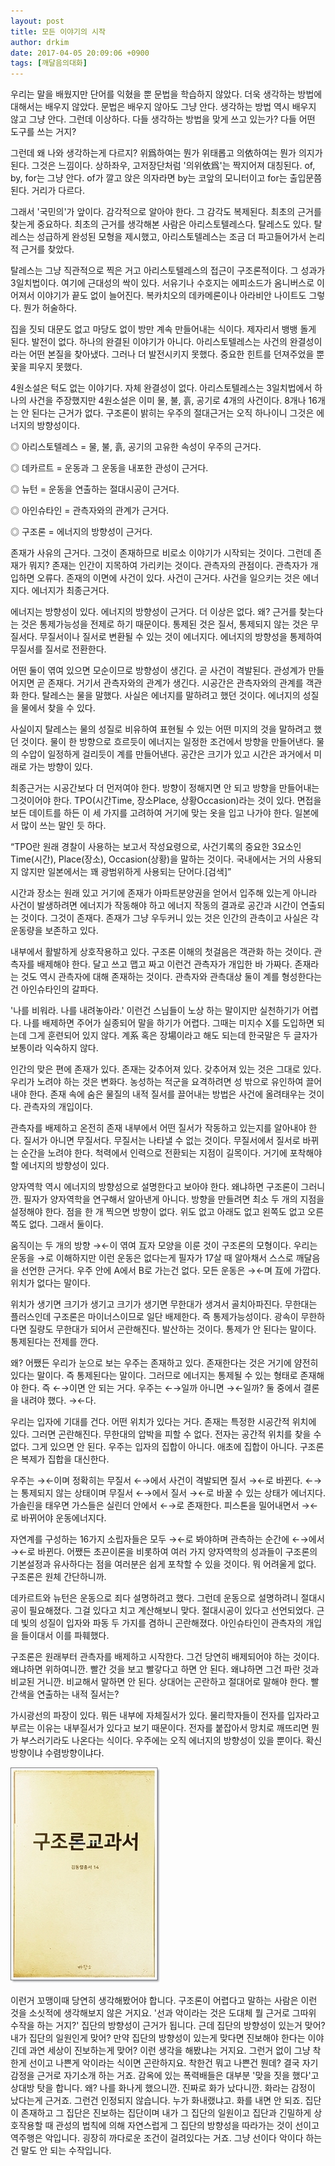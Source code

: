 ```yaml
---
layout: post
title: 모든 이야기의 시작
author: drkim
date: 2017-04-05 20:09:06 +0900
tags: [깨달음의대화]
---
```

우리는 말을 배웠지만 단어를 익혔을 뿐 문법을 학습하지 않았다. 더욱 생각하는 방법에 대해서는 배우지 않았다. 문법은 배우지 않아도 그냥 안다. 생각하는 방법 역시 배우지 않고 그냥 안다. 그런데 이상하다. 다들 생각하는 방법을 맞게 쓰고 있는가? 다들 어떤 도구를 쓰는 거지?

  


그런데 왜 나와 생각하는게 다르지? 위爲하여는 뭔가 위태롭고 의依하여는 뭔가 의지가 된다. 그것은 느낌이다. 상하좌우, 고저장단처럼 '의위依爲'는 짝지어져 대칭된다. of, by, for는 그냥 안다. of가 깔고 앉은 의자라면 by는 코앞의 모니터이고 for는 출입문쯤 된다. 거리가 다르다. 

  


그래서 '국민의'가 앞이다. 감각적으로 알아야 한다. 그 감각도 복제된다. 최초의 근거를 찾는게 중요하다. 최초의 근거를 생각해본 사람은 아리스토텔레스다. 탈레스도 있다. 탈레스는 성급하게 완성된 모형을 제시했고, 아리스토텔레스는 조금 더 파고들어가서 논리적 근거를 찾았다. 

  


탈레스는 그냥 직관적으로 찍은 거고 아리스토텔레스의 접근이 구조론적이다. 그 성과가 3일치법이다. 여기에 근대성의 싹이 있다. 서유기나 수호지는 에피소드가 옴니버스로 이어져서 이야기가 끝도 없이 늘어진다. 복카치오의 데카메론이나 아라비안 나이트도 그렇다. 뭔가 허술하다. 

  


집을 짓되 대문도 없고 마당도 없이 방만 계속 만들어내는 식이다. 제자리서 뱅뱅 돌게 된다. 발전이 없다. 하나의 완결된 이야기가 아니다. 아리스토텔레스는 사건의 완결성이라는 어떤 본질을 찾아냈다. 그러나 더 발전시키지 못했다. 중요한 힌트를 던져주었을 뿐 꽃을 피우지 못했다. 

  


4원소설은 턱도 없는 이야기다. 자체 완결성이 없다. 아리스토텔레스는 3일치법에서 하나의 사건을 주장했지만 4원소설은 이미 물, 불, 흙, 공기로 4개의 사건이다. 8개나 16개는 안 된다는 근거가 없다. 구조론이 밝히는 우주의 절대근거는 오직 하나이니 그것은 에너지의 방향성이다. 

  


◎ 아리스토텔레스 = 물, 불, 흙, 공기의 고유한 속성이 우주의 근거다.   
      
◎ 데카르트 = 운동과 그 운동을 내포한 관성이 근거다.   
      
◎ 뉴턴 = 운동을 연출하는 절대시공이 근거다.   
      
◎ 아인슈타인 = 관측자와의 관계가 근거다.   
      
◎ 구조론 = 에너지의 방향성이 근거다. 

  


존재가 사유의 근거다. 그것이 존재하므로 비로소 이야기가 시작되는 것이다. 그런데 존재가 뭐지? 존재는 인간이 지목하여 가리키는 것이다. 관측자의 관점이다. 관측자가 개입하면 오류다. 존재의 이면에 사건이 있다. 사건이 근거다. 사건을 일으키는 것은 에너지다. 에너지가 최종근거다.

  


에너지는 방향성이 있다. 에너지의 방향성이 근거다. 더 이상은 없다. 왜? 근거를 찾는다는 것은 통제가능성을 전제로 하기 때문이다. 통제된 것은 질서, 통제되지 않는 것은 무질서다. 무질서이나 질서로 변환될 수 있는 것이 에너지다. 에너지의 방향성을 통제하여 무질서를 질서로 전환한다.

  


어떤 둘이 엮여 있으면 모순이므로 방향성이 생긴다. 곧 사건이 격발된다. 관성계가 만들어지면 곧 존재다. 거기서 관측자와의 관계가 생긴다. 시공간은 관측자와의 관계를 객관화 한다. 탈레스는 물을 말했다. 사실은 에너지를 말하려고 했던 것이다. 에너지의 성질을 물에서 찾을 수 있다. 

  


사실이지 탈레스는 물의 성질로 비유하여 표현될 수 있는 어떤 미지의 것을 말하려고 했던 것이다. 물이 한 방향으로 흐르듯이 에너지는 일정한 조건에서 방향을 만들어낸다. 물의 수압이 일정하게 걸리듯이 계를 만들어낸다. 공간은 크기가 있고 시간은 과거에서 미래로 가는 방향이 있다.

  


최종근거는 시공간보다 더 먼저여야 한다. 방향이 정해지면 안 되고 방향을 만들어내는 그것이어야 한다. TPO(시간Time, 장소Place, 상황Occasion)라는 것이 있다. 면접을 보든 데이트를 하든 이 세 가지를 고려하여 거기에 맞는 옷을 입고 나가야 한다. 일본에서 많이 쓰는 말인 듯 하다.

  


“TPO란 원래 경찰이 사용하는 보고서 작성요령으로, 사건기록의 중요한 3요소인 Time(시간), Place(장소), Occasion(상황)을 말하는 것이다. 국내에서는 거의 사용되지 않지만 일본에서는 꽤 광범위하게 사용되는 단어다.[검색]” 

  


시간과 장소는 원래 있고 거기에 존재가 아파트분양권을 얻어서 입주해 있는게 아니라 사건이 발생하려면 에너지가 작동해야 하고 에너지 작동의 결과로 공간과 시간이 연출되는 것이다. 그것이 존재다. 존재가 그냥 우두커니 있는 것은 인간의 관측이고 사실은 각운동량을 보존하고 있다.

  


내부에서 활발하게 상호작용하고 있다. 구조론 이해의 첫걸음은 객관화 하는 것이다. 관측자를 배제해야 한다. 달고 쓰고 맵고 짜고 이런건 관측자가 개입한 바 가짜다. 존재라는 것도 역시 관측자에 대해 존재하는 것이다. 관측자와 관측대상 둘이 계를 형성한다는건 아인슈타인의 갈파다.

  


'나를 비워라. 나를 내려놓아라.' 이런건 스님들이 노상 하는 말이지만 실천하기가 어렵다. 나를 배제하면 주어가 실종되어 말을 하기가 어렵다. 그때는 미지수 X를 도입하면 되는데 그게 훈련되어 있지 않다. 계系 혹은 장場이라고 해도 되는데 한국말은 두 글자가 보통이라 익숙하지 않다.

  


인간의 맞은 편에 존재가 있다. 존재는 갖추어져 있다. 갖추어져 있는 것은 그대로 있다. 우리가 노려야 하는 것은 변화다. 농성하는 적군을 요격하려면 성 밖으로 유인하여 끌어내야 한다. 존재 속에 숨은 물질의 내적 질서를 끌어내는 방법은 사건에 올려태우는 것이다. 관측자의 개입이다.

  


관측자를 배제하고 온전히 존재 내부에서 어떤 질서가 작동하고 있는지를 알아내야 한다. 질서가 아니면 무질서다. 무질서는 나타낼 수 없는 것이다. 무질서에서 질서로 바뀌는 순간을 노려야 한다. 척력에서 인력으로 전환되는 지점이 길목이다. 거기에 포착해야 할 에너지의 방향성이 있다. 

  


양자역학 역시 에너지의 방향성으로 설명한다고 보아야 한다. 왜냐하면 구조론이 그러니깐. 필자가 양자역학을 연구해서 알아낸게 아니다. 방향을 만들려면 최소 두 개의 지점을 설정해야 한다. 점을 한 개 찍으면 방향이 없다. 위도 없고 아래도 없고 왼쪽도 없고 오른쪽도 없다. 그래서 둘이다.

  


움직이는 두 개의 방향 →←이 엮여 互자 모양을 이룬 것이 구조론의 모형이다. 우리는 운동을 →로 이해하지만 이런 운동은 없다는게 필자가 17살 때 알아채서 스스로 깨달음을 선언한 근거다. 우주 안에 A에서 B로 가는건 없다. 모든 운동은 →←며 互에 가깝다. 위치가 없다는 말이다. 

  


위치가 생기면 크기가 생기고 크기가 생기면 무한대가 생겨서 골치아파진다. 무한대는 플러스인데 구조론은 마이너스이므로 일단 배제한다. 즉 통제가능성이다. 광속이 무한하다면 질량도 무한대가 되어서 곤란해진다. 발산하는 것이다. 통제가 안 된다는 말이다. 통제된다는 전제를 깐다. 

  


왜? 어쨌든 우리가 눈으로 보는 우주는 존재하고 있다. 존재한다는 것은 거기에 얌전히 있다는 말이다. 즉 통제된다는 말이다. 그러므로 에너지는 통제될 수 있는 형태로 존재해야 한다. 즉 ←→이면 안 되는 거다. 우주는 ←→일까 아니면 →←일까? 둘 중에서 결론을 내려야 했다. →←다.

  


우리는 입자에 기대를 건다. 어떤 위치가 있다는 거다. 존재는 특정한 시공간적 위치에 있다. 그러면 곤란해진다. 무한대의 압박을 피할 수 없다. 전자는 공간적 위치를 찾을 수 없다. 그게 있으면 안 된다. 우주는 입자의 집합이 아니다. 애초에 집합이 아니다. 구조론은 복제가 집합을 대신한다.

  


우주는 →←이며 정확히는 무질서 ←→에서 사건이 격발되면 질서 →←로 바뀐다. ←→는 통제되지 않는 상태이며 무질서 ←→에서 질서 →←로 바꿀 수 있는 상태가 에너지다. 가솔린을 태우면 가스들은 실린더 안에서 ←→로 존재한다. 피스톤을 밀어내면서 →←로 바뀌어야 운동에너지다.

  


자연계를 구성하는 16가지 소립자들은 모두 →←로 봐야하며 관측하는 순간에 ←→에서 →←로 바뀐다. 어쨌든 초끈이론을 비롯하여 여러 가지 양자역학의 성과들이 구조론의 기본설정과 유사하다는 점을 여러분은 쉽게 포착할 수 있을 것이다. 뭐 어려울게 없다. 구조론은 원체 간단하니까.

  


데카르트와 뉴턴은 운동으로 죄다 설명하려고 했다. 그런데 운동으로 설명하려니 절대시공이 필요해졌다. 그걸 있다고 치고 계산해보니 맞다. 절대시공이 있다고 선언되었다. 근데 빛의 성질이 입자와 파동 두 가지를 겸하니 곤란해졌다. 아인슈타인이 관측자의 개입을 들이대서 이를 파훼했다. 

  


구조론은 원래부터 관측자를 배제하고 시작한다. 그건 당연히 배제되어야 하는 것이다. 왜냐하면 위하여니깐. 빨간 것을 보고 빨갛다고 하면 안 된다. 왜냐하면 그건 파란 것과 비교된 거니깐. 비교해서 말하면 안 된다. 상대어는 곤란하고 절대어로 말해야 한다. 빨간색을 연출하는 내적 질서는? 

  


가시광선의 파장이 있다. 뭐든 내부에 자체질서가 있다. 물리학자들이 전자를 입자라고 부르는 이유는 내부질서가 있다고 보기 때문이다. 전자를 붙잡아서 망치로 깨뜨리면 뭔가 부스러기라도 나온다는 식이다. 우주에는 오직 에너지의 방향성이 있을 뿐이다. 확신방향이냐 수렴방향이냐다. 

  



![](/files/attach/images/198/494/828/20170108_234810.jpg)   


  


이런거 꼬맹이때 당연히 생각해봤어야 합니다. 구조론이 어렵다고 말하는 사람은 이런 것을 소싯적에 생각해보지 않은 거지요. '선과 악이라는 것은 도대체 뭘 근거로 그따위 수작을 하는 거지?' 집단의 방향성이 근거가 됩니다. 근데 집단의 방향성이 있는거 맞어? 내가 집단의 일원인게 맞어? 만약 집단의 방향성이 있는게 맞다면 진보해야 한다는 이야긴데 과연 세상이 진보하는게 맞어? 이런 생각을 해봤냐는 거지요. 그런거 없이 그냥 착한게 선이고 나쁜게 악이라는 식이면 곤란하지요. 착한건 뭐고 나쁜건 뭔데? 결국 자기 감정을 근거로 자기소개 하는 거죠. 감옥에 있는 폭력배들은 대부분 '맞을 짓을 했다'고 상대방 탓을 합니다. 왜? 나를 화나게 했으니깐. 진짜로 화가 났다니깐. 화라는 감정이 났다는게 근거죠. 그런건 인정되지 않습니다. 누가 화내랬냐고. 화를 내면 안 되죠. 집단이 존재하고 그 집단은 진보하는 집단이며 내가 그 집단의 일원이고 집단과 긴밀하게 상호작용할 때 관성의 법칙에 의해 자연스럽게 그 집단의 방향성을 따라가는 것이 선이고 역주행은 악입니다. 굉장히 까다로운 조건이 걸려있다는 거죠. 그냥 선이다 악이다 하는건 말도 안 되는 수작입니다.